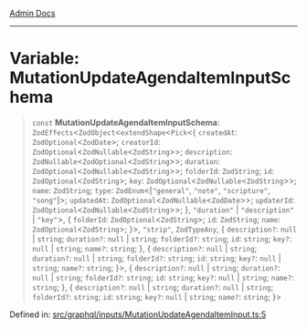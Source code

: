 [Admin Docs](/)

***

# Variable: MutationUpdateAgendaItemInputSchema

> `const` **MutationUpdateAgendaItemInputSchema**: `ZodEffects`\<`ZodObject`\<`extendShape`\<`Pick`\<\{ `createdAt`: `ZodOptional`\<`ZodDate`\>; `creatorId`: `ZodOptional`\<`ZodNullable`\<`ZodString`\>\>; `description`: `ZodNullable`\<`ZodOptional`\<`ZodString`\>\>; `duration`: `ZodOptional`\<`ZodNullable`\<`ZodString`\>\>; `folderId`: `ZodString`; `id`: `ZodOptional`\<`ZodString`\>; `key`: `ZodOptional`\<`ZodNullable`\<`ZodString`\>\>; `name`: `ZodString`; `type`: `ZodEnum`\<\[`"general"`, `"note"`, `"scripture"`, `"song"`\]\>; `updatedAt`: `ZodOptional`\<`ZodNullable`\<`ZodDate`\>\>; `updaterId`: `ZodOptional`\<`ZodNullable`\<`ZodString`\>\>; \}, `"duration"` \| `"description"` \| `"key"`\>, \{ `folderId`: `ZodOptional`\<`ZodString`\>; `id`: `ZodString`; `name`: `ZodOptional`\<`ZodString`\>; \}\>, `"strip"`, `ZodTypeAny`, \{ `description?`: `null` \| `string`; `duration?`: `null` \| `string`; `folderId?`: `string`; `id`: `string`; `key?`: `null` \| `string`; `name?`: `string`; \}, \{ `description?`: `null` \| `string`; `duration?`: `null` \| `string`; `folderId?`: `string`; `id`: `string`; `key?`: `null` \| `string`; `name?`: `string`; \}\>, \{ `description?`: `null` \| `string`; `duration?`: `null` \| `string`; `folderId?`: `string`; `id`: `string`; `key?`: `null` \| `string`; `name?`: `string`; \}, \{ `description?`: `null` \| `string`; `duration?`: `null` \| `string`; `folderId?`: `string`; `id`: `string`; `key?`: `null` \| `string`; `name?`: `string`; \}\>

Defined in: [src/graphql/inputs/MutationUpdateAgendaItemInput.ts:5](https://github.com/Sourya07/talawa-api/blob/4e4298c85a0d2c28affa824f2aab7ec32b5f3ac5/src/graphql/inputs/MutationUpdateAgendaItemInput.ts#L5)
